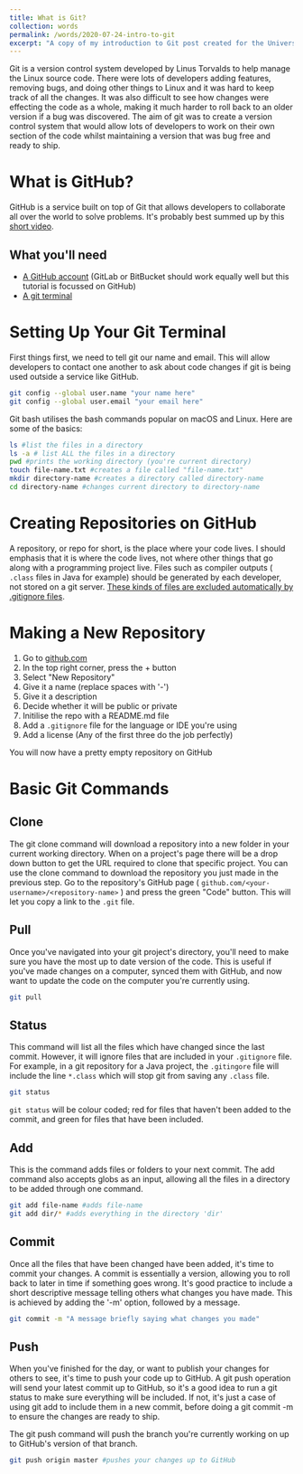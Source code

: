 ```yaml
---
title: What is Git?
collection: words
permalink: /words/2020-07-24-intro-to-git
excerpt: "A copy of my introduction to Git post created for the University of Salford Computing Society. Introduces git, alongside the basic commands such as `clone`, `pull`, `status`, `add`, `commit`, and `push`."
---
```


Git is a version control system developed by Linus Torvalds to help manage the Linux source code. There were lots of developers adding features, removing bugs, and doing other things to Linux and it was hard to keep track of all the changes. It was also difficult to see how changes were effecting the code as a whole, making it much harder to roll back to an older version if a bug was discovered. The aim of git was to create a version control system that would allow lots of developers to work on their own section of the code whilst maintaining a version that was bug free and ready to ship.

# What is GitHub?

GitHub is a service built on top of Git that allows developers to collaborate all over the world to solve problems. It's probably best summed up by this [short video](https://www.google.com).

## What you'll need

* [A GitHub account](https://github.com) (GitLab or BitBucket should work equally well but this tutorial is focussed on GitHub)
* [A git terminal](https://git-scm.com/downloads)

# Setting Up Your Git Terminal

First things first, we need to tell git our name and email. This will allow developers to contact one another to ask about code changes if git is being used outside a service like GitHub.

```bash
git config --global user.name "your name here"
git config --global user.email "your email here"
```

Git bash utilises the bash commands popular on macOS and Linux. Here are some of the basics:

```bash
ls #list the files in a directory
ls -a # list ALL the files in a directory
pwd #prints the working directory (you're current directory)
touch file-name.txt #creates a file called "file-name.txt"
mkdir directory-name #creates a directory called directory-name
cd directory-name #changes current directory to directory-name
```

# Creating Repositories on GitHub

A repository, or repo for short, is the place where your code lives. I should emphasis that it is where the code lives, not where other things that go along with a programming project live. Files such as compiler outputs ( `.class` files in Java for example) should be generated by each developer, not stored on a git server. [These kinds of files are excluded automatically by .gitignore files](https://github.com/github/gitignore/).

# Making a New Repository

1. Go to [github.com](https://www.github.com)
2. In the top right corner, press the + button
3. Select "New Repository"
4. Give it a name (replace spaces with '-')
5. Give it a description
6. Decide whether it will be public or private
7. Initilise the repo with a README.md file
8. Add a `.gitignore` file for the language or IDE you're using
9. Add a license (Any of the first three do the job perfectly)

You will now have a pretty empty repository on GitHub

# Basic Git Commands

## Clone

The git clone command will download a repository into a new folder in your current working directory. When on a project's page there will be a drop down button to get the URL required to clone that specific project. You can use the clone command to download the repository you just made in the previous step. Go to the repository\'s GitHub page ( `github.com/<your-username>/<repository-name>` ) and press the green "Code" button. This will let you copy a link to the `.git` file.

## Pull

Once you've navigated into your git project's directory, you'll need to make sure you have the most up to date version of the code. This is useful if you've made changes on a computer, synced them with GitHub,  and now want to update the code on the computer you're currently using.

``` bash
git pull

```

## Status

This command will list all the files which have changed since the last commit. However, it will ignore files that are included in your `.gitignore` file. For example, in a git repository for a Java project, the `.gitingore` file will include the line `*.class` which will stop git from saving any `.class` file.

``` bash
git status
```

`git status` will be colour coded; red for files that haven't been added to the commit, and green for files that have been included.

## Add

This is the command adds files or folders to your next commit. The add command also accepts globs as an input, allowing all the files in a directory to be added through one command.

``` bash
git add file-name #adds file-name
git add dir/* #adds everything in the directory 'dir'

```

## Commit

Once all the files that have been changed have been added, it's time to commit your changes. A commit is essentially a version, allowing you to roll back to later in time if something goes wrong. It's good practice to include a short descriptive message telling others what changes you have made. This is achieved by adding the '-m' option, followed by a message.

```bash
git commit -m "A message briefly saying what changes you made"
```

## Push

When you've finished for the day, or want to publish your changes for others to see, it's time to push your code up to GitHub. A git push operation will send your latest commit up to GitHub, so it's a good idea to run a git status to make sure everything will be included. If not,  it's just a case of using git add to include them in a new commit,  before doing a git commit -m to ensure the changes are ready to ship.

The git push command will push the branch you're currently working on up to GitHub's version of that branch.

```bash
git push origin master #pushes your changes up to GitHub
```
